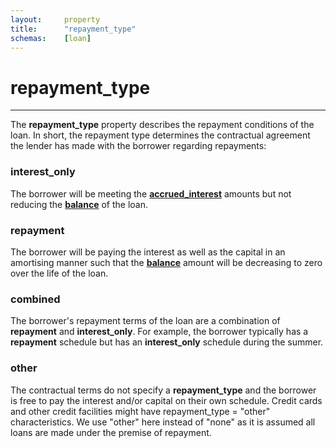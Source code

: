 ```yaml
---
layout:		property
title:		"repayment_type"
schemas:	[loan]
---
```


# repayment_type

---

The **repayment_type** property describes the repayment conditions of the loan. In short, the repayment type determines the contractual agreement the lender has made with the borrower regarding repayments:

### interest_only
The borrower will be meeting the [**accrued_interest**](https://github.com/SuadeLabs/fire/blob/master/documentation/properties/accrued_interest.md) amounts but not reducing the [**balance**](https://github.com/SuadeLabs/fire/blob/master/documentation/properties/balance.md) of the loan.  

### repayment
The borrower will be paying the interest as well as the capital in an amortising manner such that the [**balance**](https://github.com/SuadeLabs/fire/blob/master/documentation/properties/balance.md) amount will be decreasing to zero over the life of the loan.

### combined
The borrower's repayment terms of the loan are a combination of **repayment** and **interest_only**. For example, the borrower typically has a **repayment** schedule but has an **interest_only** schedule during the summer.

### other
The contractual terms do not specify a **repayment_type** and the borrower is free to pay the interest and/or capital on their own schedule. Credit cards and other credit facilities might have repayment_type = "other" characteristics. We use "other" here instead of "none" as it is assumed all loans are made under the premise of repayment.

